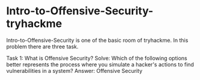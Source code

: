 # Intro-to-Offensive-Security-tryhackme
Intro-to-Offensive-Security is one of the basic room of tryhackme. In this problem there are three task.

Task 1: What is Offensive Security?
Solve:
Which of the following options better represents the process where you simulate a hacker's actions to find vulnerabilities in a system?
Answer: Offensive Security
